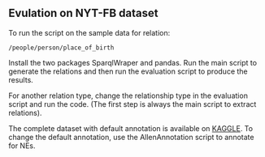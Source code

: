 <h2> Evulation on NYT-FB dataset</h2>
To run the script on the sample data for relation: 

```
/people/person/place_of_birth
```

Install the two packages SparqlWraper and pandas. Run the main script to generate the relations and then run the evaluation script to produce the results.

For another relation type, change the relationship type in the evaluation script and run the code. (The first step is always the main script to extract relations).

The complete dataset with default annotation is available on [KAGGLE](https://www.kaggle.com/duongthanhhung/nyt-relation-extraction). To change the default annotation, use the AllenAnnotation script to annotate for NEs.
